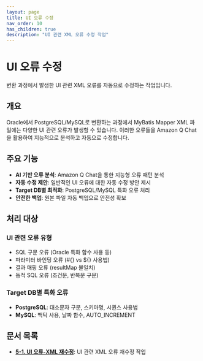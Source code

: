 ```yaml
---
layout: page
title: UI 오류 수정
nav_order: 10
has_children: true
description: "UI 관련 XML 오류 수정 작업"
---
```


# UI 오류 수정

변환 과정에서 발생한 UI 관련 XML 오류를 자동으로 수정하는 작업입니다.

## 개요

Oracle에서 PostgreSQL/MySQL로 변환하는 과정에서 MyBatis Mapper XML 파일에는 다양한 UI 관련 오류가 발생할 수 있습니다. 이러한 오류들을 Amazon Q Chat을 활용하여 지능적으로 분석하고 자동으로 수정합니다.

## 주요 기능

- **AI 기반 오류 분석**: Amazon Q Chat을 통한 지능형 오류 패턴 분석
- **자동 수정 제안**: 일반적인 UI 오류에 대한 자동 수정 방안 제시
- **Target DB별 최적화**: PostgreSQL/MySQL 특화 오류 처리
- **안전한 백업**: 원본 파일 자동 백업으로 안전성 확보

## 처리 대상

### UI 관련 오류 유형
- SQL 구문 오류 (Oracle 특화 함수 사용 등)
- 파라미터 바인딩 오류 (#{} vs ${} 사용법)
- 결과 매핑 오류 (resultMap 불일치)
- 동적 SQL 오류 (조건문, 반복문 구문)

### Target DB별 특화 오류
- **PostgreSQL**: 대소문자 구분, 스키마명, 시퀀스 사용법
- **MySQL**: 백틱 사용, 날짜 함수, AUTO_INCREMENT

## 문서 목록

- **[5-1. UI 오류-XML 재수정](5-1.processUIErrorXMLFix.md)**: UI 관련 XML 오류 재수정 작업

